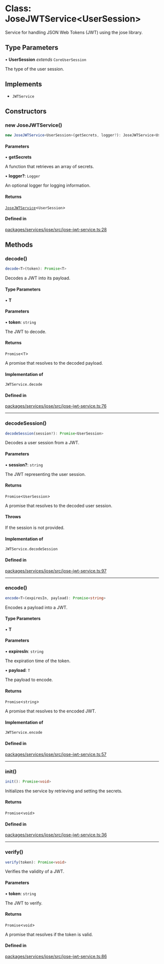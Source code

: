 # Class: JoseJWTService\<UserSession\>

Service for handling JSON Web Tokens (JWT) using the jose library.

## Type Parameters

• **UserSession** *extends* `CoreUserSession`

The type of the user session.

## Implements

- `JWTService`

## Constructors

### new JoseJWTService()

```ts
new JoseJWTService<UserSession>(getSecrets, logger?): JoseJWTService<UserSession>
```

#### Parameters

• **getSecrets**

A function that retrieves an array of secrets.

• **logger?**: `Logger`

An optional logger for logging information.

#### Returns

[`JoseJWTService`](JoseJWTService.md)\<`UserSession`\>

#### Defined in

[packages/services/jose/src/jose-jwt-service.ts:28](https://github.com/vramework/vramework/blob/725723db2d3435e2df2b809e6609ff26f8be368c/packages/services/jose/src/jose-jwt-service.ts#L28)

## Methods

### decode()

```ts
decode<T>(token): Promise<T>
```

Decodes a JWT into its payload.

#### Type Parameters

• **T**

#### Parameters

• **token**: `string`

The JWT to decode.

#### Returns

`Promise`\<`T`\>

A promise that resolves to the decoded payload.

#### Implementation of

`JWTService.decode`

#### Defined in

[packages/services/jose/src/jose-jwt-service.ts:76](https://github.com/vramework/vramework/blob/725723db2d3435e2df2b809e6609ff26f8be368c/packages/services/jose/src/jose-jwt-service.ts#L76)

***

### decodeSession()

```ts
decodeSession(session?): Promise<UserSession>
```

Decodes a user session from a JWT.

#### Parameters

• **session?**: `string`

The JWT representing the user session.

#### Returns

`Promise`\<`UserSession`\>

A promise that resolves to the decoded user session.

#### Throws

If the session is not provided.

#### Implementation of

`JWTService.decodeSession`

#### Defined in

[packages/services/jose/src/jose-jwt-service.ts:97](https://github.com/vramework/vramework/blob/725723db2d3435e2df2b809e6609ff26f8be368c/packages/services/jose/src/jose-jwt-service.ts#L97)

***

### encode()

```ts
encode<T>(expiresIn, payload): Promise<string>
```

Encodes a payload into a JWT.

#### Type Parameters

• **T**

#### Parameters

• **expiresIn**: `string`

The expiration time of the token.

• **payload**: `T`

The payload to encode.

#### Returns

`Promise`\<`string`\>

A promise that resolves to the encoded JWT.

#### Implementation of

`JWTService.encode`

#### Defined in

[packages/services/jose/src/jose-jwt-service.ts:57](https://github.com/vramework/vramework/blob/725723db2d3435e2df2b809e6609ff26f8be368c/packages/services/jose/src/jose-jwt-service.ts#L57)

***

### init()

```ts
init(): Promise<void>
```

Initializes the service by retrieving and setting the secrets.

#### Returns

`Promise`\<`void`\>

#### Defined in

[packages/services/jose/src/jose-jwt-service.ts:36](https://github.com/vramework/vramework/blob/725723db2d3435e2df2b809e6609ff26f8be368c/packages/services/jose/src/jose-jwt-service.ts#L36)

***

### verify()

```ts
verify(token): Promise<void>
```

Verifies the validity of a JWT.

#### Parameters

• **token**: `string`

The JWT to verify.

#### Returns

`Promise`\<`void`\>

A promise that resolves if the token is valid.

#### Defined in

[packages/services/jose/src/jose-jwt-service.ts:86](https://github.com/vramework/vramework/blob/725723db2d3435e2df2b809e6609ff26f8be368c/packages/services/jose/src/jose-jwt-service.ts#L86)
